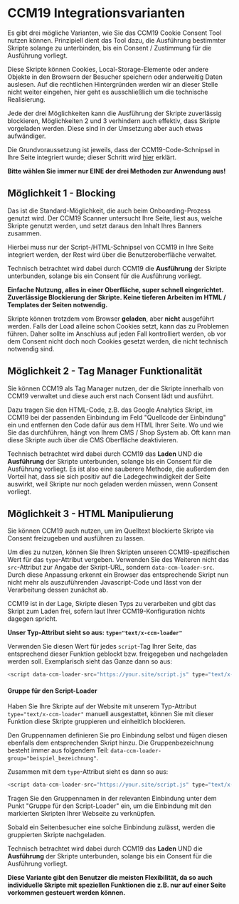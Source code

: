 # CCM19 Integrationsvarianten

Es gibt drei mögliche Varianten, wie Sie das CCM19 Cookie Consent Tool nutzen können. Prinzipiell dient das Tool dazu, die Ausführung bestimmter Skripte solange zu unterbinden, bis ein Consent / Zustimmung für die Ausführung vorliegt.

Diese Skripte können Cookies, Local-Storage-Elemente oder andere Objekte in den Browsern der Besucher speichern oder anderweitig Daten auslesen. Auf die rechtlichen Hintergründen werden wir an dieser Stelle nicht weiter eingehen, hier geht es ausschließlich um die technische Realisierung.

Jede der drei Möglichkeiten kann die Ausführung der Skripte zuverlässig blockieren, Möglichkeiten 2 und 3 verhindern auch effektiv, dass Skripte vorgeladen werden. Diese sind in der Umsetzung aber auch etwas aufwändiger.

Die Grundvoraussetzung ist jeweils, dass der CCM19-Code-Schnipsel in Ihre Seite integriert wurde; dieser Schritt wird [hier](/integrationen/ccm19-standard/) erklärt.

**Bitte wählen Sie immer nur EINE der drei Methoden zur Anwendung aus!**



## Möglichkeit 1 - Blocking

Das ist die Standard-Möglichkeit, die auch beim Onboarding-Prozess genutzt wird. Der CCM19 Scanner untersucht Ihre Seite, liest aus, welche Skripte genutzt werden, und setzt daraus den Inhalt Ihres Banners zusammen.

Hierbei muss nur der Script-/HTML-Schnipsel von CCM19 in Ihre Seite integriert werden, der Rest wird über die Benutzeroberfläche verwaltet.

Technisch betrachtet wird dabei durch CCM19 die **Ausführung** der Skripte unterbunden, solange bis ein Consent für die Ausführung vorliegt.

**Einfache Nutzung, alles in einer Oberfläche, super schnell eingerichtet. Zuverlässige Blockierung der Skripte. Keine tieferen Arbeiten im HTML / Templates der Seiten notwendig.**

Skripte können trotzdem vom Browser **geladen**, aber **nicht** ausgeführt werden. Falls der Load alleine schon Cookies setzt, kann das zu Problemen führen. Daher sollte im Anschluss auf jeden Fall kontrolliert werden, ob vor dem Consent nicht doch noch Cookies gesetzt werden, die nicht technisch notwendig sind.

## Möglichkeit 2 - Tag Manager Funktionalität

Sie können CCM19 als Tag Manager nutzen, der die Skripte innerhalb von CCM19 verwaltet und diese auch erst nach Consent lädt und ausführt.

Dazu tragen Sie den HTML-Code, z.B. das Google Analytics Skript, im CCM19 bei der passenden Einbindung im Feld "Quellcode der Einbindung" ein und entfernen den Code dafür aus dem HTML Ihrer Seite. Wo und wie Sie das durchführen, hängt von Ihrem CMS / Shop System ab. Oft kann man diese Skripte auch über die CMS Oberfläche deaktivieren.

Technisch betrachtet wird dabei durch CCM19 das  **Laden** UND die  **Ausführung** der Skripte unterbunden, solange bis ein Consent für die Ausführung vorliegt. Es ist also eine sauberere Methode, die außerdem den Vorteil hat, dass sie sich positiv auf die Ladegechwindigkeit der Seite auswirkt, weil Skripte nur noch geladen werden müssen, wenn Consent vorliegt.



## Möglichkeit 3 - HTML Manipulierung

Sie können CCM19 auch nutzen, um im Quelltext blockierte Skripte via Consent freizugeben und ausführen zu lassen.

Um dies zu nutzen, können Sie Ihren Skripten unseren CCM19-spezifischen Wert für das `type`-Attribut vergeben. Verwenden Sie des Weiteren nicht das `src`-Attribut zur Angabe der Skript-URL, sondern `data-ccm-loader-src`. Durch diese Anpassung erkennt ein Browser das entsprechende Skript nun nicht mehr als auszuführenden Javascript-Code und lässt von der Verarbeitung dessen zunächst ab.

CCM19 ist in der Lage, Skripte diesen Typs zu verarbeiten und gibt das Skript zum Laden frei, sofern laut Ihrer CCM19-Konfiguration nichts dagegen spricht.

**Unser Typ-Attribut sieht so aus: `type="text/x-ccm-loader"`**

Verwenden Sie diesen Wert für jedes `script`-Tag Ihrer Seite, das entsprechend dieser Funktion geblockt bzw. freigegeben und nachgeladen werden soll. Exemplarisch sieht das Ganze dann so aus:

```javascript
<script data-ccm-loader-src="https://your.site/script.js" type="text/x-ccm-loader"></script>
```

#### Gruppe für den Script-Loader

Haben Sie Ihre Skripte auf der Website mit unserem Typ-Attribut `type="text/x-ccm-loader"` manuell ausgestattet, können Sie mit dieser Funktion diese Skripte gruppieren und einheitlich blockieren.

Den Gruppennamen definieren Sie pro Einbindung selbst und fügen diesen ebenfalls dem entsprechenden Skript hinzu. Die Gruppenbezeichnung besteht immer aus folgendem Teil: `data-ccm-loader-group="beispiel_bezeichnung"`.

Zusammen mit dem `type`-Attribut sieht es dann so aus:

```javascript
<script data-ccm-loader-src="https://your.site/script.js" type="text/x-ccm-loader" data-ccm-loader-group="beispiel_bezeichnung"></script>
```

Tragen Sie den Gruppennamen in der relevanten Einbindung unter dem Punkt "Gruppe für den Script-Loader" ein, um die Einbindung mit den markierten Skripten Ihrer Webseite zu verknüpfen.

Sobald ein Seitenbesucher eine solche Einbindung zulässt, werden die gruppierten Skripte nachgeladen.

Technisch betrachtet wird dabei durch CCM19 das  **Laden** UND die  **Ausführung** der Skripte unterbunden, solange bis ein Consent für die Ausführung vorliegt.

**Diese Variante gibt den Benutzer die meisten Flexibilität, da so auch individuelle Skripte mit speziellen Funktionen die z.B. nur auf einer Seite vorkommen gesteuert werden können.**